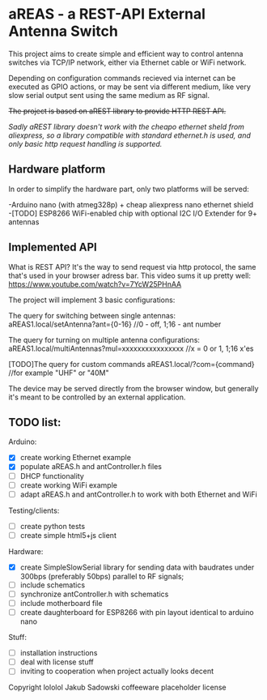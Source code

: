 # aREAS - a REST-API External Antenna Switch

This project aims to create simple and efficient way to control
antenna switches via TCP/IP network, either via Ethernet cable or WiFi network.

Depending on configuration commands recieved via internet can be 
executed as GPIO actions, or may be sent via different medium, like
very slow serial output sent using the same medium as RF signal.

~~The project is based on aREST library to provide HTTP REST API.~~

_Sadly aREST library doesn't work with the cheapo ethernet sheld from
aliexpress, so a library compatible with standard ethernet.h is used,
and only basic http request handling is supported._ 


## Hardware platform
In order to simplify the hardware part, only two platforms will be served:

-Arduino nano (with atmeg328p) + cheap aliexpress nano ethernet shield  
-[TODO] ESP8266 WiFi-enabled chip with optional I2C I/O Extender for 9+ antennas

## Implemented API
What is REST API? It's the way to send request via http protocol, the same
that's used in your browser adress bar. This video sums it up pretty well:
https://www.youtube.com/watch?v=7YcW25PHnAA

The project will implement 3 basic configurations:

The query for switching between single antennas:
aREAS1.local/setAntenna?ant={0-16}  //0 - off, 1;16 - ant number

The query for turning on multiple antenna configurations:
aREAS1.local/multiAntennas?mul=xxxxxxxxxxxxxxxx //x = 0 or 1, 1;16 x'es

[TODO]The query for custom commands
aREAS1.local/?com={command} //for example "UHF" or "40M"

The device may be served directly from the browser window, but
generally it's meant to be controlled by an external application.

## TODO list:
Arduino:
- [x] create working Ethernet example
- [x] populate aREAS.h and antController.h files
- [ ] DHCP functionality
- [ ] create working WiFi example
- [ ] adapt aREAS.h and antController.h to work with both Ethernet and WiFi

Testing/clients:
- [ ] create python tests
- [ ] create simple html5+js client

Hardware:
- [x] create SimpleSlowSerial library for sending data with baudrates
    under 300bps (preferably 50bps) parallel to RF signals;
- [ ] include schematics
- [ ] synchronize antController.h with schematics
- [ ] include motherboard file
- [ ] create daughterboard for ESP8266 with pin layout identical 
    to arduino nano

Stuff:
- [ ] installation instructions
- [ ] deal with license stuff
- [ ] inviting to cooperation when project actually looks decent 

Copyright lololol Jakub Sadowski coffeeware placeholder license
